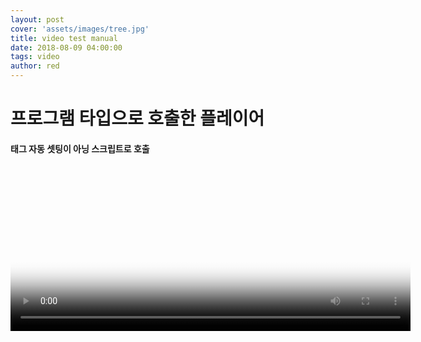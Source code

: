 ```yaml
---
layout: post
cover: 'assets/images/tree.jpg'
title: video test manual
date: 2018-08-09 04:00:00
tags: video
author: red
---
```


# 프로그램 타입으로 호출한 플레이어
#### 태그 자동 셋팅이 아닝 스크립트로 호출

<script src="/assets/js/lib/require.js" data-main="/assets/js/app.video.js"></script>
<video id="video1" class="video-js vjs-default-skin" controls width="640" height="264" poster="http://vjs.zencdn.net/v/oceans.png">
    <p class="vjs-no-js">To view this video please enable JavaScript, and consider upgrading to a web browser that
        <a href="http://videojs.com/html5-video-support/" target="_blank">supports HTML5 video</a>
    </p>
</video>

<script type="text/javascript">
    setTimeout(() => {
        console.log(111);
        videojs('video1', {
            sources: [{
                src: 'https://vjs.zencdn.net/v/oceans.mp4?1080',
                type: 'video/mp4',
                label: 'HD',
                res: '1080'
            }, {
                src: 'https://vjs.zencdn.net/v/oceans.mp4?480',
                type: 'video/mp4',
                label: 'SD',
                res: '480'
            }]
        });

    }, 1000);
</script>